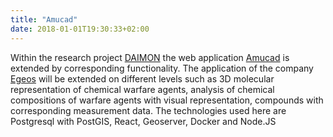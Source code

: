```yaml
---
title: "Amucad"
date: 2018-01-01T19:30:33+02:00
---
```

Within the research project [DAIMON](https://www.daimonproject.com/) the web application [Amucad](https://www.amucad.org/) is extended by corresponding functionality. The application of the company [Egeos](https://www.egeos.de/) will be extended on different levels such as 3D molecular representation of chemical warfare agents, analysis of chemical compositions of warfare agents with visual representation, compounds with corresponding measurement data. The technologies used here are Postgresql with PostGIS, React, Geoserver, Docker and Node.JS

